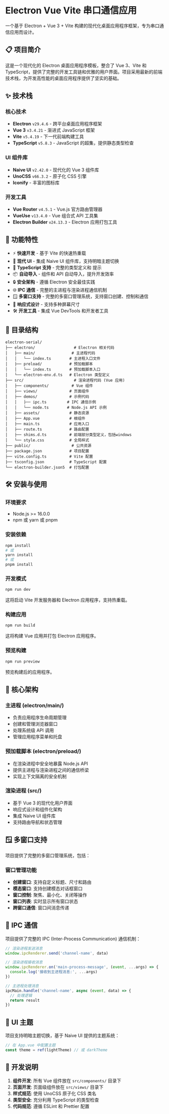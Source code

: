 # Electron Vue Vite 串口通信应用

一个基于 Electron + Vue 3 + Vite 构建的现代化桌面应用程序框架，专为串口通信应用而设计。

## 📋 项目简介

这是一个现代化的 Electron 桌面应用程序模板，整合了 Vue 3、Vite 和 TypeScript，提供了完整的开发工具链和优雅的用户界面。项目采用最新的前端技术栈，为开发高性能的桌面应用程序提供了坚实的基础。

## ✨ 技术栈

### 核心技术
- **Electron** `v29.4.6` - 跨平台桌面应用程序框架
- **Vue 3** `v3.4.21` - 渐进式 JavaScript 框架
- **Vite** `v5.4.19` - 下一代前端构建工具
- **TypeScript** `v5.8.3` - JavaScript 的超集，提供静态类型检查

### UI 组件库
- **Naive UI** `v2.42.0` - 现代化的 Vue 3 组件库
- **UnoCSS** `v66.3.2` - 原子化 CSS 引擎
- **Iconify** - 丰富的图标库

### 开发工具
- **Vue Router** `v4.5.1` - Vue.js 官方路由管理器
- **VueUse** `v13.4.0` - Vue 组合式 API 工具集
- **Electron Builder** `v24.13.3` - Electron 应用打包工具

## 🚀 功能特性

- ⚡️ **快速开发** - 基于 Vite 的快速热重载
- 🎨 **现代 UI** - 集成 Naive UI 组件库，支持明暗主题切换
- 🔧 **TypeScript 支持** - 完整的类型定义和 提示
- 📦 **自动导入** - 组件和 API 自动导入，提升开发效率
- 🔒 **安全架构** - 遵循 Electron 安全最佳实践
- 🌐 **IPC 通信** - 完整的主进程与渲染进程通信机制
- 🪟 **多窗口支持** - 完整的多窗口管理系统，支持窗口创建、控制和通信
- 📱 **响应式设计** - 支持多种屏幕尺寸
- 🛠️ **开发工具** - 集成 Vue DevTools 和开发者工具

## 📁 目录结构

```
electron-serial/
├── electron/                 # Electron 相关代码
│   ├── main/                # 主进程代码
│   │   └── index.ts        # 主进程入口文件
│   ├── preload/            # 预加载脚本
│   │   └── index.ts        # 预加载脚本入口
│   └── electron-env.d.ts   # Electron 类型定义
├── src/                      # 渲染进程代码 (Vue 应用)
│   ├── components/          # Vue 组件
│   ├── views/              # 页面组件
│   ├── demos/              # 示例代码
│   │   ├── ipc.ts         # IPC 通信示例
│   │   └── node.ts        # Node.js API 示例
│   ├── assets/             # 静态资源
│   ├── App.vue             # 根组件
│   ├── main.ts             # 应用入口
│   ├── route.ts            # 路由配置
│   ├── shims.d.ts          # 前端部分类型定义，包括windows
│   └── style.css           # 全局样式
├── public/                  # 公共资源
├── package.json            # 项目配置
├── vite.config.ts          # Vite 配置
├── tsconfig.json           # TypeScript 配置
└── electron-builder.json5  # 打包配置
```

## 🛠️ 安装与使用

### 环境要求

- Node.js >= 16.0.0
- npm 或 yarn 或 pnpm

### 安装依赖

```bash
npm install
# 或
yarn install
# 或
pnpm install
```

### 开发模式

```bash
npm run dev
```

这将启动 Vite 开发服务器和 Electron 应用程序，支持热重载。

### 构建应用

```bash
npm run build
```

这将构建 Vue 应用并打包 Electron 应用程序。

### 预览构建

```bash
npm run preview
```

预览构建后的应用程序。

## 🔧 核心架构

### 主进程 (electron/main/)
- 负责应用程序生命周期管理
- 创建和管理浏览器窗口
- 处理系统级 API 调用
- 管理应用程序菜单和托盘

### 预加载脚本 (electron/preload/)
- 在渲染进程中安全地暴露 Node.js API
- 提供主进程与渲染进程之间的通信桥梁
- 实现上下文隔离的安全机制

### 渲染进程 (src/)
- 基于 Vue 3 的现代化用户界面
- 响应式设计和组件化架构
- 集成 Naive UI 组件库
- 支持路由导航和状态管理

## 🪟 多窗口支持

项目提供了完整的多窗口管理系统，包括：

### 窗口管理功能
- **创建窗口**: 支持自定义标题、尺寸和路由
- **模态窗口**: 支持创建模态对话框窗口
- **窗口控制**: 聚焦、最小化、关闭等操作
- **窗口列表**: 实时显示所有窗口状态
- **跨窗口通信**: 窗口间消息传递

## 🔌 IPC 通信

项目提供了完整的 IPC (Inter-Process Communication) 通信机制：

```typescript
// 渲染进程发送消息
window.ipcRenderer.send('channel-name', data)

// 渲染进程接收消息
window.ipcRenderer.on('main-process-message', (event, ...args) => {
  console.log('接收到主进程消息:', ...args)
})

// 主进程处理消息
ipcMain.handle('channel-name', async (event, data) => {
  // 处理逻辑
  return result
})
```

## 🎨 UI 主题

项目支持明暗主题切换，基于 Naive UI 提供的主题系统：

```typescript
// 在 App.vue 中配置主题
const theme = ref(lightTheme) // 或 darkTheme
```

## 📝 开发说明

1. **组件开发**: 所有 Vue 组件放在 `src/components/` 目录下
2. **页面开发**: 页面级组件放在 `src/views/` 目录下
3. **样式规范**: 使用 UnoCSS 原子化 CSS 类名
4. **类型安全**: 充分利用 TypeScript 的类型检查
5. **代码规范**: 遵循 ESLint 和 Prettier 配置